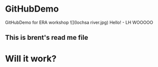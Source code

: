 # GitHubDemo
GitHubDemo for ERA workshop
![](lochsa river.jpg)
Hello! - LH WOOOOO
## This is brent's read me file
# Will it work?

